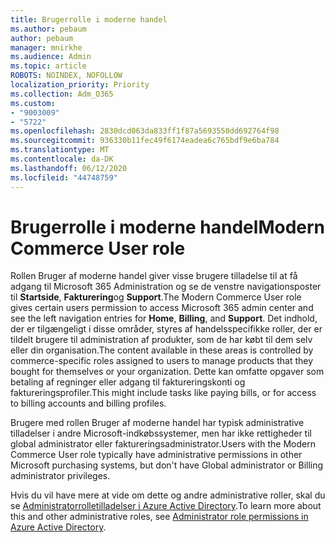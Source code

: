 ```yaml
---
title: Brugerrolle i moderne handel
ms.author: pebaum
author: pebaum
manager: mnirkhe
ms.audience: Admin
ms.topic: article
ROBOTS: NOINDEX, NOFOLLOW
localization_priority: Priority
ms.collection: Adm_O365
ms.custom:
- "9003009"
- "5722"
ms.openlocfilehash: 2830dcd063da833ff1f87a5693550dd692764f98
ms.sourcegitcommit: 936330b11fec49f6174eadea6c765bdf9e6ba784
ms.translationtype: MT
ms.contentlocale: da-DK
ms.lasthandoff: 06/12/2020
ms.locfileid: "44748759"
---
```

# <a name="modern-commerce-user-role"></a><span data-ttu-id="32f26-102">Brugerrolle i moderne handel</span><span class="sxs-lookup"><span data-stu-id="32f26-102">Modern Commerce User role</span></span>

<span data-ttu-id="32f26-103">Rollen Bruger af moderne handel giver visse brugere tilladelse til at få adgang til Microsoft 365 Administration og se de venstre navigationsposter til **Startside**, **Fakturering**og **Support**.</span><span class="sxs-lookup"><span data-stu-id="32f26-103">The Modern Commerce User role gives certain users permission to access Microsoft 365 admin center and see the left navigation entries for **Home**, **Billing**, and **Support**.</span></span> <span data-ttu-id="32f26-104">Det indhold, der er tilgængeligt i disse områder, styres af handelsspecifikke roller, der er tildelt brugere til administration af produkter, som de har købt til dem selv eller din organisation.</span><span class="sxs-lookup"><span data-stu-id="32f26-104">The content available in these areas is controlled by commerce-specific roles assigned to users to manage products that they bought for themselves or your organization.</span></span> <span data-ttu-id="32f26-105">Dette kan omfatte opgaver som betaling af regninger eller adgang til faktureringskonti og faktureringsprofiler.</span><span class="sxs-lookup"><span data-stu-id="32f26-105">This might include tasks like paying bills, or for access to billing accounts and billing profiles.</span></span>

<span data-ttu-id="32f26-106">Brugere med rollen Bruger af moderne handel har typisk administrative tilladelser i andre Microsoft-indkøbssystemer, men har ikke rettigheder til global administrator eller faktureringsadministrator.</span><span class="sxs-lookup"><span data-stu-id="32f26-106">Users with the Modern Commerce User role typically have administrative permissions in other Microsoft purchasing systems, but don't have Global administrator or Billing administrator privileges.</span></span>

<span data-ttu-id="32f26-107">Hvis du vil have mere at vide om dette og andre administrative roller, skal du se [Administratorrolletilladelser i Azure Active Directory](https://docs.microsoft.com/azure/active-directory/users-groups-roles/directory-assign-admin-roles#modern-commerce-administrator).</span><span class="sxs-lookup"><span data-stu-id="32f26-107">To learn more about this and other administrative roles, see [Administrator role permissions in Azure Active Directory](https://docs.microsoft.com/azure/active-directory/users-groups-roles/directory-assign-admin-roles#modern-commerce-administrator).</span></span>